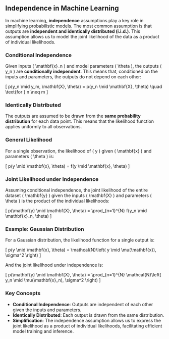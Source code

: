 ## Independence in Machine Learning

In machine learning, **independence** assumptions play a key role in simplifying probabilistic models. The most common assumption is that outputs are **independent and identically distributed (i.i.d.)**. This assumption allows us to model the joint likelihood of the data as a product of individual likelihoods.

### Conditional Independence

Given inputs \( \mathbf{x}_n \) and model parameters \( \theta \), the outputs \( y_n \) are **conditionally independent**. This means that, conditioned on the inputs and parameters, the outputs do not depend on each other:

\[
p(y_n \mid y_m, \mathbf{X}, \theta) = p(y_n \mid \mathbf{X}, \theta) \quad \text{for } n \neq m
\]

### Identically Distributed

The outputs are assumed to be drawn from the **same probability distribution** for each data point. This means that the likelihood function applies uniformly to all observations.

### General Likelihood

For a single observation, the likelihood of \( y \) given \( \mathbf{x} \) and parameters \( \theta \) is:

\[
p(y \mid \mathbf{x}, \theta) = f(y \mid \mathbf{x}, \theta)
\]

### Joint Likelihood under Independence

Assuming conditional independence, the joint likelihood of the entire dataset \( \mathbf{y} \) given the inputs \( \mathbf{X} \) and parameters \( \theta \) is the product of the individual likelihoods:

\[
p(\mathbf{y} \mid \mathbf{X}, \theta) = \prod_{n=1}^{N} f(y_n \mid \mathbf{x}_n, \theta)
\]

### Example: Gaussian Distribution

For a Gaussian distribution, the likelihood function for a single output is:

\[
p(y \mid \mathbf{x}, \theta) = \mathcal{N}\left( y \mid \mu(\mathbf{x}), \sigma^2 \right)
\]

And the joint likelihood under independence is:

\[
p(\mathbf{y} \mid \mathbf{X}, \theta) = \prod_{n=1}^{N} \mathcal{N}\left( y_n \mid \mu(\mathbf{x}_n), \sigma^2 \right)
\]

### Key Concepts

- **Conditional Independence**: Outputs are independent of each other given the inputs and parameters.
- **Identically Distributed**: Each output is drawn from the same distribution.
- **Simplification**: The independence assumption allows us to express the joint likelihood as a product of individual likelihoods, facilitating efficient model training and inference.
